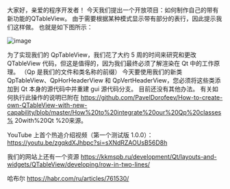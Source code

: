 大家好，亲爱的程序开发者！
今天我们提出一个开放项目：如何制作自己的带有新功能的QTableView。
由于需要根据某种模式显示带有部分的表行，因此提示我们这样做。
也就是如下图所示：

![image](https://github.com/PavelDorofeev/How-to-create-own-QTableView-with-new-capabilities/assets/13850002/be731312-aa0b-4d14-ad42-832ab513857f)

为了实现我们的 QpTableView，我们花了大约 5 周的时间来研究和更改 QTableView 代码，但这是值得的，因为我们最终必须了解渲染在 Qt 中的工作原理。
（Qp 是我们的文件和类名称的前缀）
今天要使用我们的新类 QpTableView、QpHorHeaderView 和 QpVertHeaderView，您必须将这些类添加到 Qt 本身的源代码中并重建 gui 源代码分支。 目前还没有其他办法。
有关如何执行此操作的说明已附在 https://github.com/PavelDorofeev/How-to-create-own-QTableView-with-new-capability/blob/master/How%20to%20integrate%20our%20Qp%20classes% 20with%20Qt %20来源。

YouTube 上首个热追介绍视频（第一个测试版 1.0.0）：https://youtu.be/zgqkdXJhbpc?si=sXNdRZAOUsB56D8h

我们的网站上还有一个资源 https://kkmspb.ru/development/Qt/layouts-and-widgets/QTableView/developing/row-in-two-lines/

哈布尔 https://habr.com/ru/articles/761530/
